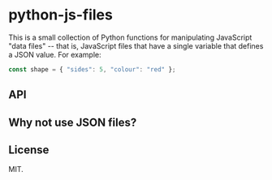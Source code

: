 # python-js-files

This is a small collection of Python functions for manipulating JavaScript "data files" -- that is, JavaScript files that have a single variable that defines a JSON value.
For example:

```javascript
const shape = { "sides": 5, "colour": "red" };
```

## API

## Why not use JSON files?

## License

MIT.
